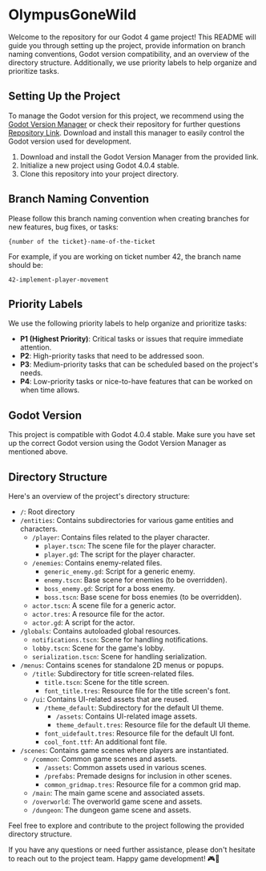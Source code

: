 # OlympusGoneWild

Welcome to the repository for our Godot 4 game project! This README will guide you through setting up the project, provide information on branch naming conventions, Godot version compatibility, and an overview of the directory structure. Additionally, we use priority labels to help organize and prioritize tasks.

## Setting Up the Project

To manage the Godot version for this project, we recommend using the [Godot Version Manager](https://github.com/noidexe/godot-version-manager/releases/download/v1.13/Godot.Version.Manager.v1.13-win.zip) or check their repository for further questions [Repository Link](https://github.com/noidexe/godot-version-manager/releases/tag/v1.13). Download and install this manager to easily control the Godot version used for development.

1. Download and install the Godot Version Manager from the provided link.
2. Initialize a new project using Godot 4.0.4 stable.
3. Clone this repository into your project directory.

## Branch Naming Convention

Please follow this branch naming convention when creating branches for new features, bug fixes, or tasks:

`{number of the ticket}-name-of-the-ticket`

For example, if you are working on ticket number 42, the branch name should be:

`42-implement-player-movement`

## Priority Labels

We use the following priority labels to help organize and prioritize tasks:

- **P1 (Highest Priority)**: Critical tasks or issues that require immediate attention.
- **P2**: High-priority tasks that need to be addressed soon.
- **P3**: Medium-priority tasks that can be scheduled based on the project's needs.
- **P4**: Low-priority tasks or nice-to-have features that can be worked on when time allows.

## Godot Version

This project is compatible with Godot 4.0.4 stable. Make sure you have set up the correct Godot version using the Godot Version Manager as mentioned above.

## Directory Structure

Here's an overview of the project's directory structure:

- `/`: Root directory
- `/entities`: Contains subdirectories for various game entities and characters.
  - `/player`: Contains files related to the player character.
    - `player.tscn`: The scene file for the player character.
    - `player.gd`: The script for the player character.
  - `/enemies`: Contains enemy-related files.
    - `generic_enemy.gd`: Script for a generic enemy.
    - `enemy.tscn`: Base scene for enemies (to be overridden).
    - `boss_enemy.gd`: Script for a boss enemy.
    - `boss.tscn`: Base scene for boss enemies (to be overridden).
  - `actor.tscn`: A scene file for a generic actor.
  - `actor.tres`: A resource file for the actor.
  - `actor.gd`: A script for the actor.
- `/globals`: Contains autoloaded global resources.
  - `notifications.tscn`: Scene for handling notifications.
  - `lobby.tscn`: Scene for the game's lobby.
  - `serialization.tscn`: Scene for handling serialization.
- `/menus`: Contains scenes for standalone 2D menus or popups.
  - `/title`: Subdirectory for title screen-related files.
    - `title.tscn`: Scene for the title screen.
    - `font_title.tres`: Resource file for the title screen's font.
  - `/ui`: Contains UI-related assets that are reused.
    - `/theme_default`: Subdirectory for the default UI theme.
      - `/assets`: Contains UI-related image assets.
      - `theme_default.tres`: Resource file for the default UI theme.
    - `font_uidefault.tres`: Resource file for the default UI font.
    - `cool_font.ttf`: An additional font file.
- `/scenes`: Contains game scenes where players are instantiated.
  - `/common`: Common game scenes and assets.
    - `/assets`: Common assets used in various scenes.
    - `/prefabs`: Premade designs for inclusion in other scenes.
    - `common_gridmap.tres`: Resource file for a common grid map.
  - `/main`: The main game scene and associated assets.
  - `/overworld`: The overworld game scene and assets.
  - `/dungeon`: The dungeon game scene and assets.

Feel free to explore and contribute to the project following the provided directory structure.

If you have any questions or need further assistance, please don't hesitate to reach out to the project team. Happy game development! 🎮🚀
